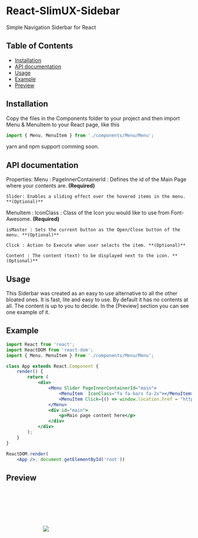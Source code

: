 # React-SlimUX-Sidebar
Simple Navigation Siderbar for React

## Table of Contents
* [Installation](#installation)
* [API documentation](#api-documentation)
* [Usage](#usage)
* [Example](#example)
* [Preview](#preview)

## Installation
Copy the files in the Components folder to your project and then import Menu & MenuItem to your React page, like this

```jsx
import { Menu, MenuItem } from './components/Menu/Menu';
```
yarn and npm support comming soon.

## API documentation

Properties: 
Menu :
    PageInnerContainerId : Defines the id of the Main Page where your contents are. **(Required)**
    
    Slider: Enables a sliding effect over the hovered items in the menu. **(Optional)**
MenuItem :
    IconClass : Class of the Icon you would like to use from Font-Awesome. **(Required)**
    
    isMaster : Sets the current button as the Open/Close button of the menu. **(Optional)**
    
    Click : Action to Execute when user selects the item. **(Optional)**
    
    Content : The content (text) to be displayed next to the icon. **(Optional)**
    
## Usage
This Siderbar was created as an easy to use alternative to all the other bloated ones. It is fast, lite and easy to use.
By default it has no contents at all. The content is up to you to decide. In the [Preview] section you can see one example of it.


## Example

```jsx
import React from 'react';
import ReactDOM from 'react-dom';
import { Menu, MenuItem } from './components/Menu/Menu';

class App extends React.Component {
    render() {
        return (
            <div>
                <Menu Slider PageInnerContainerId="main">
                    <MenuItem  IconClass="fa fa-bars fa-2x"></MenuItem>
                    <MenuItem Click={() => window.location.href = "https://github.com"} IconClass="fa fa-bicycle fa-2x">Github</MenuItem>
                </Menu>
                <div id="main">
                    <p>Main page content here</p>
                </div>
            </div>
        );
    }
}

ReactDOM.render(
    <App />, document.getElementById('root'))

```


## Preview
<img style="margin:100px" src="https://user-images.githubusercontent.com/13626837/39650722-f5cf7832-4ff1-11e8-8645-f74c70949339.gif"></img>
